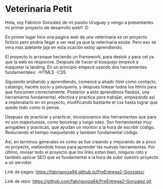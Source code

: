 # Veterinaria Petit

Hola, soy Fabricio Gonzalez de mi paisito Uruguay y vengo a presentarles mi primer proyecto de desarrollo web!! :D

En primer lugar hice una pagina web de una veterinaria es un proyecto ficticio pero podría llegar a ser real ya que la veterinaria existe. Pero eso se vera mas adelante jaja en esta ocación estoy aprendiendo.

El proyecto lo arranque haciendo un framework, para destok y para cel ya que la web es responive. Despues de hacer el bosquejo empecé a maquetar la landing. 
En un principio empecé usando dos herramientas fundamentales:
-HTML5
-CSS

Siguiendo probando y aprendiendo, comencé a añadir html como contacto, catalogo, hacete socio y peluquería, y despues linkear todos los htmls para que funcionen correctamente. 
Posterior a esto aprendimos flexbox, una herramienta fundamental, efectiva y practica para trabajar, empezando así a implenatarlo en mi proyecto, modificando bastante el css hasta lograr que quede todo como lo pensé. 

Despues de practicar y practicar, incorporamos dos herramientas que para mi son majestuosas, como boostrap y luego sass. Son herramientas muy amigables y practicas, que ayudan un monton a la hora de escribir código. Reduciendo el tiempo maquetando y tambien fundamental código. 

Así, en terminos generales es como se fue creando y mejorando de a poco mi proyecto, metiendole horas para aprender las nuevas herramientas. Por último, revisar todo el proyecto que los links esten bien, ninguno roto y también aplicar SEO que es fundamental a la hora de subir nuestro proyecto a un servidor. 

Link de pages:  https://fabrigonza94.github.io/PreEntrega2-Gonzalez/

Link de repo: https://github.com/fabrigonza94/PreEntrega2-Gonzalez.git
